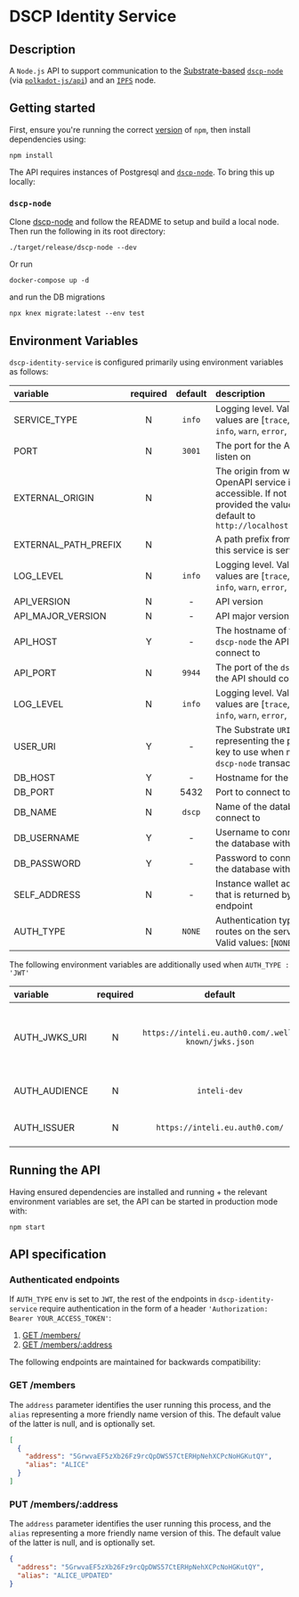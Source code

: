 # DSCP Identity Service

## Description

A `Node.js` API to support communication to the [Substrate-based](https://www.substrate.io/) [`dscp-node`](https://github.com/digicatapult/dscp-node) (via [`polkadot-js/api`](https://www.npmjs.com/package/@polkadot/api)) and an [`IPFS`](https://ipfs.io/) node.

## Getting started

First, ensure you're running the correct [version](.node-version) of `npm`, then install dependencies using:

```
npm install
```

The API requires instances of Postgresql and [`dscp-node`](https://github.com/digicatapult/dscp-node).
To bring this up locally:

### `dscp-node`

Clone [dscp-node](https://github.com/digicatapult/dscp-node) and follow the README to setup and build a local node. Then run the following in its root directory:

```
./target/release/dscp-node --dev
```

Or run

```
docker-compose up -d
```

and run the DB migrations

```
npx knex migrate:latest --env test
```

## Environment Variables

`dscp-identity-service` is configured primarily using environment variables as follows:

| variable          | required | default | description                                                                                  |
| :---------------- | :------: | :-----: | :------------------------------------------------------------------------------------------- |
| SERVICE_TYPE      |    N     | `info`  | Logging level. Valid values are [`trace`, `debug`, `info`, `warn`, `error`, `fatal`]         |
| PORT              |    N     | `3001`  | The port for the API to listen on                                                            |
| EXTERNAL_ORIGIN   |    N     |         | The origin from which the OpenAPI service is accessible. If not provided the value will default to `http://localhost:${PORT}` |
| EXTERNAL_PATH_PREFIX |    N     |        | A path prefix from which this service is served |
| LOG_LEVEL         |    N     | `info`  | Logging level. Valid values are [`trace`, `debug`, `info`, `warn`, `error`, `fatal`]         |
| API_VERSION       |    N     |    -    | API version                                                                                  |
| API_MAJOR_VERSION |    N     |    -    | API major version                                                                            |
| API_HOST          |    Y     |    -    | The hostname of the `dscp-node` the API should connect to                                    |
| API_PORT          |    N     | `9944`  | The port of the `dscp-node` the API should connect to                                        |
| LOG_LEVEL         |    N     | `info`  | Logging level. Valid values are [`trace`, `debug`, `info`, `warn`, `error`, `fatal`]         |
| USER_URI          |    Y     |    -    | The Substrate `URI` representing the private key to use when making `dscp-node` transactions |
| DB_HOST           |    Y     |    -    | Hostname for the db                                                                          |
| DB_PORT           |    N     |  5432   | Port to connect to the db                                                                    |
| DB_NAME           |    N     | `dscp`  | Name of the database to connect to                                                           |
| DB_USERNAME       |    Y     |    -    | Username to connect to the database with                                                     |
| DB_PASSWORD       |    Y     |    -    | Password to connect to the database with                                                     |
| SELF_ADDRESS      |    N     |    -    | Instance wallet address that is returned by `/self` endpoint                                 |
| AUTH_TYPE         |    N     | `NONE`  | Authentication type for routes on the service. Valid values: [`NONE`, `JWT`]                 |

The following environment variables are additionally used when `AUTH_TYPE : 'JWT'`

| variable      | required |                       default                       | description                                                   |
| :------------ | :------: | :-------------------------------------------------: | :------------------------------------------------------------ |
| AUTH_JWKS_URI |    N     | `https://inteli.eu.auth0.com/.well-known/jwks.json` | JSON Web Key Set containing public keys used by the Auth0 API |
| AUTH_AUDIENCE |    N     |                    `inteli-dev`                     | Identifier of the Auth0 API                                   |
| AUTH_ISSUER   |    N     |           `https://inteli.eu.auth0.com/`            | Domain of the Auth0 API                                       |

## Running the API

Having ensured dependencies are installed and running + the relevant environment variables are set, the API can be started in production mode with:

```
npm start
```

## API specification

### Authenticated endpoints

If `AUTH_TYPE` env is set to `JWT`, the rest of the endpoints in `dscp-identity-service` require authentication in the form of a header `'Authorization: Bearer YOUR_ACCESS_TOKEN'`:

1. [GET /members/](#GET-/members)
2. [GET /members/:address](#PUT-/members/:address)

The following endpoints are maintained for backwards compatibility:

### GET /members

The `address` parameter identifies the user running this process, and the `alias` representing a more friendly name version of this. The default value of the latter is null, and is optionally set.

```json
[
  {
    "address": "5GrwvaEF5zXb26Fz9rcQpDWS57CtERHpNehXCPcNoHGKutQY",
    "alias": "ALICE"
  }
]
```

### PUT /members/:address

The `address` parameter identifies the user running this process, and the `alias` representing a more friendly name version of this. The default value of the latter is null, and is optionally set.

```json
{
  "address": "5GrwvaEF5zXb26Fz9rcQpDWS57CtERHpNehXCPcNoHGKutQY",
  "alias": "ALICE_UPDATED"
}
```
